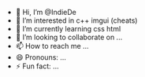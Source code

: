 - 👋 Hi, I’m @IndieDe
- 👀 I’m interested in c++ imgui (cheats)
- 🌱 I’m currently learning css html
- 💞️ I’m looking to collaborate on ...
- 📫 How to reach me ...
- 😄 Pronouns: ...
- ⚡ Fun fact: ...
